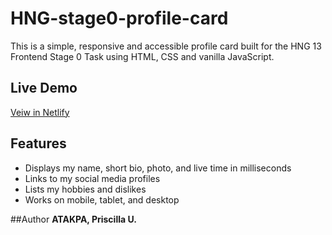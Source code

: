 # HNG-stage0-profile-card
This is a simple, responsive and accessible profile card built for the HNG 13 Frontend Stage 0 Task using HTML, CSS and vanilla JavaScript.
## Live Demo
[Veiw in Netlify](https://priscilla-stage0.netlify.app/)

## Features
* Displays my name, short bio, photo, and live time in milliseconds
* Links to my social media profiles
* Lists my hobbies and dislikes
* Works on mobile, tablet, and desktop

##Author
**ATAKPA, Priscilla U.**
